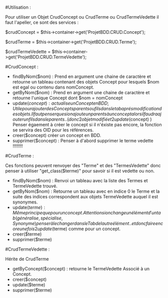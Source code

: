 #Utilisation :

Pour utiliser un Objet CrudConcept ou CrudTerme ou CrudTermeVedette il faut l'apeller, ce sont des services :

$crudConcept = $this->container->get('ProjetBDD.CRUD.Concept');

$crudTerme = $this->container->get('ProjetBDD.CRUD.Terme');

$crudTermeVedette = $this->container->get('ProjetBDD.CRUD.TermeVedette');

#CrudConcept :

- findByNom($nom) : Prend en argument une chaine de caractère et retourne un tableau contenant des objets
Concept pour lesquels $nom est egal ou contenu dans nomConcept.
- getByNom($nom) : Prend en argument une chaine de caractère et retourne l'unique Concept dont $nom = nomConcept
- update($concept) : actualise un Concept en BDD; Utile pour ajouter des Concepts parents ou 
fils dans le tab aprés modification des objets. Il faut penser que si on ajoute un parents à un concept
alors il faudra ajouter un fils dans le parents.. (donc 2 objet modifié et 2 update($concept) )
Penser égaement à créer le concept si il n'éxiste pas encore, la fonction se servira des OID pour les références.
- creer($concept) créer un concept en BDD.
- supprimer($concept) : Penser à d'abord supprimer le terme vedette !!!!!!!!

#CrudTerme :

Ces fonctions peuvent renvoyer des "Terme" et des "TermesVedette" donc penser à utiliser "get_class($terme)" 
pour savoir si il est vedette ou non.

- findByNom($nom) : Renvoi un tableau avec la liste des Termes et TermeVedette trouvé.
- getByNom($nom) : Retourne un tableau avec en indice 0 le Terme et
la suite des indices correspondent aux objets TermeVedette auquel il est synonymes.
- update($terme) : Même principe que pour un concept.
Attention si on change un élément d'un tab (généralise, spécialise, Synonyme) penser à le changer
dans le Tab de lautre élément.. et donc faire encore une fois 2 update($terme) comme pour un concept.
- creer($terme)
- supprimer($terme)

#CrudTermeVedette :

Hérite de CrudTerme

- getByConcept($concept) : retourne le TermeVedette Associé à un Concept.
- creer($concept)
- update($terme)
- supprimer($terme)
